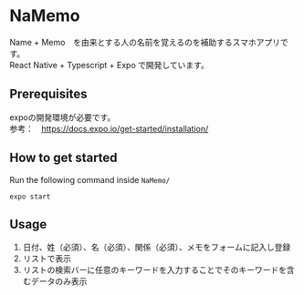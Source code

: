 # NaMemo
Name + Memo　を由来とする人の名前を覚えるのを補助するスマホアプリです。\
React Native + Typescript + Expo で開発しています。

## Prerequisites
expoの開発環境が必要です。\
参考：　https://docs.expo.io/get-started/installation/

## How to get started
Run the following command inside `NaMemo/`
```
expo start
```

## Usage
1. 日付、姓（必須）、名（必須）、関係（必須）、メモをフォームに記入し登録
2. リストで表示
3. リストの検索バーに任意のキーワードを入力することでそのキーワードを含むデータのみ表示
